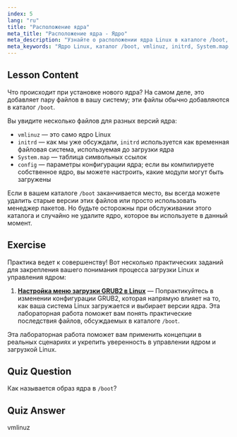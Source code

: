 ```yaml
---
index: 5
lang: "ru"
title: "Расположение ядра"
meta_title: "Расположение ядра - Ядро"
meta_description: "Узнайте о расположении ядра Linux в каталоге /boot, понимая vmlinuz, initrd и System.map. Изучите файлы ядра и эффективно управляйте пространством."
meta_keywords: "Ядро Linux, каталог /boot, vmlinuz, initrd, System.map, Linux для начинающих, руководство по ядру, руководство по Linux"
---
```


## Lesson Content

Что происходит при установке нового ядра? На самом деле, это добавляет пару файлов в вашу систему; эти файлы обычно добавляются в каталог `/boot`.

Вы увидите несколько файлов для разных версий ядра:

- `vmlinuz` — это само ядро Linux
- `initrd` — как мы уже обсуждали, `initrd` используется как временная файловая система, используемая до загрузки ядра
- `System.map` — таблица символьных ссылок
- `config` — параметры конфигурации ядра; если вы компилируете собственное ядро, вы можете настроить, какие модули могут быть загружены

Если в вашем каталоге `/boot` заканчивается место, вы всегда можете удалить старые версии этих файлов или просто использовать менеджер пакетов. Но будьте осторожны при обслуживании этого каталога и случайно не удалите ядро, которое вы используете в данный момент.

## Exercise

Практика ведет к совершенству! Вот несколько практических заданий для закрепления вашего понимания процесса загрузки Linux и управления ядром:

1. **[Настройка меню загрузки GRUB2 в Linux](https://labex.io/ru/labs/comptia-customize-the-grub2-boot-menu-in-linux-590859)** — Попрактикуйтесь в изменении конфигурации GRUB2, которая напрямую влияет на то, как ваша система Linux загружается и выбирает версии ядра. Эта лабораторная работа поможет вам понять практические последствия файлов, обсуждаемых в каталоге `/boot`.

Эта лабораторная работа поможет вам применить концепции в реальных сценариях и укрепить уверенность в управлении ядром и загрузкой Linux.

## Quiz Question

Как называется образ ядра в `/boot`?

## Quiz Answer

vmlinuz
